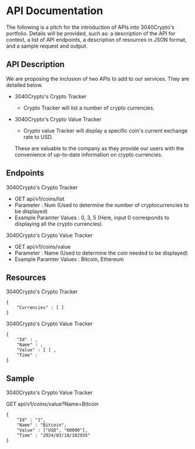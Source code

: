 # API Documentation

The following is a pitch for the introduction of APIs into 3040Crypto's portfolio. Details will be provided, such as: a description of the API for context, a list of API endpoints, a description of resources in JSON format, and a sample request and output.

## API Description
We are proposing the inclusion of two APIs to add to our services. They are detailed below.
 - 3040Crypto's Crypto Tracker
   - Crypto Tracker will list a number of crypto currencies.
 - 3040Crypto's Crypto Value Tracker
   - Crypto value Tracker will display a specific coin's current exchange rate to USD.
   
   These are valuable to the company as they provide our users with the convenience of up-to-date information on crypto currencies.

## Endpoints 
3040Crypto's Crypto Tracker
 -  GET api/v1/coins/list
 -  Parameter : Num (Used to determine the number of cryptocurrencies to be displayed)
 -  Example Paramter Values : 0, 3, 5 (Here, input 0 corresponds to displaying all the crypto currencies) 

3040Crypto's Crypto Value Tracker
 - GET api/v1/coins/value
 - Parameter : Name (Used to determine the coin needed to be displayed)
 - Example Paramter Values : Bitcoin, Ethereum

## Resources 
3040Crypto's Crypto Tracker
~~~
{
    "Currencies" : [ ]
}
~~~
3040Crypto's Crypto Value Tracker
```
{
    "Id" : , 
    "Name" : ,
    "Value" : [ ] ,
    "Time" : 
}
```
## Sample
3040Crypto's Crypto Value Tracker

GET api/v1/coins/value?Name=Bitcoin
```
{ 
    "Id" : "1", 
    "Name" : "Bitcoin", 
    "Value" : ["USD", "60000"],  
    "Time" : "2024/03/18/182935" 
}
```
